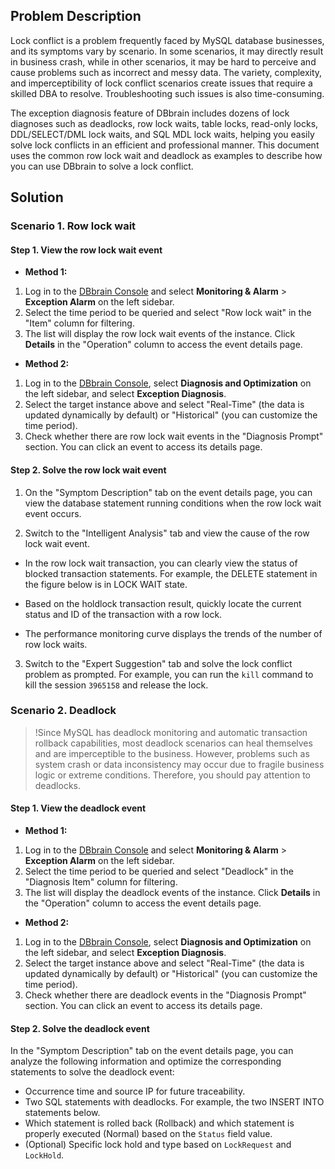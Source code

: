 ## Problem Description
Lock conflict is a problem frequently faced by MySQL database businesses, and its symptoms vary by scenario. In some scenarios, it may directly result in business crash, while in other scenarios, it may be hard to perceive and cause problems such as incorrect and messy data.
The variety, complexity, and imperceptibility of lock conflict scenarios create issues that require a skilled DBA to resolve. Troubleshooting such issues is also time-consuming.

The exception diagnosis feature of DBbrain includes dozens of lock diagnoses such as deadlocks, row lock waits, table locks, read-only locks, DDL/SELECT/DML lock waits, and SQL MDL lock waits, helping you easily solve lock conflicts in an efficient and professional manner.
This document uses the common row lock wait and deadlock as examples to describe how you can use DBbrain to solve a lock conflict.

## Solution
### Scenario 1. Row lock wait

#### Step 1. View the row lock wait event
- **Method 1:**
 1. Log in to the [DBbrain Console](https://console.cloud.tencent.com/dbbrain/instance) and select **Monitoring & Alarm** > **Exception Alarm** on the left sidebar.
 2. Select the time period to be queried and select "Row lock wait" in the "Item" column for filtering.
 3. The list will display the row lock wait events of the instance. Click **Details** in the "Operation" column to access the event details page.


- **Method 2:**
 1. Log in to the [DBbrain Console](https://console.cloud.tencent.com/dbbrain/instance), select **Diagnosis and Optimization** on the left sidebar, and select **Exception Diagnosis**.
 2. Select the target instance above and select "Real-Time" (the data is updated dynamically by default) or "Historical" (you can customize the time period).
 3. Check whether there are row lock wait events in the "Diagnosis Prompt" section. You can click an event to access its details page.


#### Step 2. Solve the row lock wait event
1. On the "Symptom Description" tab on the event details page, you can view the database statement running conditions when the row lock wait event occurs.

2. Switch to the "Intelligent Analysis" tab and view the cause of the row lock wait event.
 - In the row lock wait transaction, you can clearly view the status of blocked transaction statements. For example, the DELETE statement in the figure below is in LOCK WAIT state.

 - Based on the holdlock transaction result, quickly locate the current status and ID of the transaction with a row lock.

 - The performance monitoring curve displays the trends of the number of row lock waits.

3. Switch to the "Expert Suggestion" tab and solve the lock conflict problem as prompted. For example, you can run the `kill` command to kill the session `3965158` and release the lock.


### Scenario 2. Deadlock
>!Since MySQL has deadlock monitoring and automatic transaction rollback capabilities, most deadlock scenarios can heal themselves and are imperceptible to the business. However, problems such as system crash or data inconsistency may occur due to fragile business logic or extreme conditions. Therefore, you should pay attention to deadlocks.

#### Step 1. View the deadlock event
- **Method 1:**
 1. Log in to the [DBbrain Console](https://console.cloud.tencent.com/dbbrain/instance) and select **Monitoring & Alarm** > **Exception Alarm** on the left sidebar.
 2. Select the time period to be queried and select "Deadlock" in the "Diagnosis Item" column for filtering.
 3. The list will display the deadlock events of the instance. Click **Details** in the "Operation" column to access the event details page.


- **Method 2:**
 1. Log in to the [DBbrain Console](https://console.cloud.tencent.com/dbbrain/instance), select **Diagnosis and Optimization** on the left sidebar, and select **Exception Diagnosis**.
 2. Select the target instance above and select "Real-Time" (the data is updated dynamically by default) or "Historical" (you can customize the time period).
 3. Check whether there are deadlock events in the "Diagnosis Prompt" section. You can click an event to access its details page.


#### Step 2. Solve the deadlock event
In the "Symptom Description" tab on the event details page, you can analyze the following information and optimize the corresponding statements to solve the deadlock event:
- Occurrence time and source IP for future traceability.
- Two SQL statements with deadlocks. For example, the two INSERT INTO statements below.
- Which statement is rolled back (Rollback) and which statement is properly executed (Normal) based on the `Status` field value.
- (Optional) Specific lock hold and type based on `LockRequest` and `LockHold`.


 

